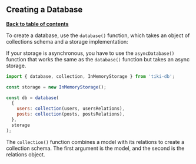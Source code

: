 ## Creating a Database

**[Back to table of contents](../index.md)**

To create a database, use the `database()` function, which takes an object of collections schema and a storage implementation:

If your storage is asynchronous, you have to use the `asyncDatabase()` function that works the same as the `database()` function but takes an async storage.

```javascript
import { database, collection, InMemoryStorage } from 'tiki-db';

const storage = new InMemoryStorage();

const db = database(
  {
    users: collection(users, usersRelations),
    posts: collection(posts, postsRelations),
  },
  storage
);
```

The `collection()` function combines a model with its relations to create a collection schema. The first argument is the model, and the second is the relations object.


